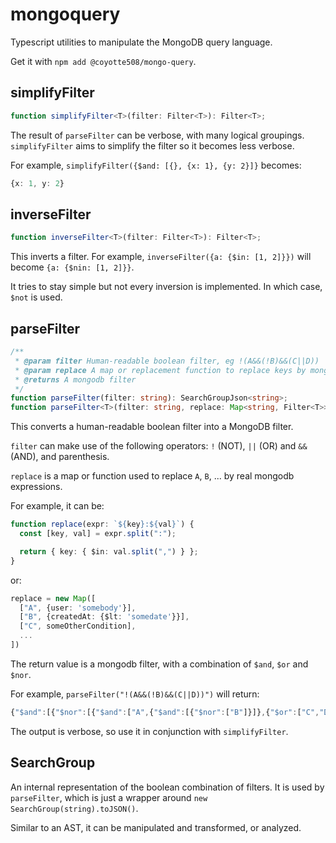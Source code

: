 # mongoquery

Typescript utilities to manipulate the MongoDB query language.

Get it with `npm add @coyotte508/mongo-query`.

## simplifyFilter

```ts
function simplifyFilter<T>(filter: Filter<T>): Filter<T>;
```

The result of `parseFilter` can be verbose, with many logical groupings. `simplifyFilter` aims to simplify the filter so it becomes less verbose.

For example, `simplifyFilter({$and: [{}, {x: 1}, {y: 2}]}` becomes:

```ts
{x: 1, y: 2}
```

## inverseFilter

```ts
function inverseFilter<T>(filter: Filter<T>): Filter<T>;
```

This inverts a filter. For example, `inverseFilter({a: {$in: [1, 2]}})` will become `{a: {$nin: [1, 2]}}`.

It tries to stay simple but not every inversion is implemented. In which case, `$not` is used.

## parseFilter

```ts
/**
 * @param filter Human-readable boolean filter, eg !(A&&(!B)&&(C||D))
 * @param replace A map or replacement function to replace keys by mongodb filters
 * @returns A mongodb filter
 */
function parseFilter(filter: string): SearchGroupJson<string>;
function parseFilter<T>(filter: string, replace: Map<string, Filter<T>> | ((key: string) => Filter<T>)): Filter<T>;
```

This converts a human-readable boolean filter into a MongoDB filter.

`filter` can make use of the following operators: `!` (NOT), `||` (OR) and `&&` (AND), and parenthesis.

`replace` is a map or function used to replace `A`, `B`, ... by real mongodb expressions.

For example, it can be:

```ts
function replace(expr: `${key}:${val}`) {
  const [key, val] = expr.split(":");

  return { key: { $in: val.split(",") } };
}
```

or:

```ts
replace = new Map([
  ["A", {user: 'somebody'}],
  ["B", {createdAt: {$lt: 'somedate'}}],
  ["C", someOtherCondition],
  ...
])
```

The return value is a mongodb filter, with a combination of `$and`, `$or` and `$nor`.

For example, `parseFilter("!(A&&(!B)&&(C||D))")` will return:

```ts
{"$and":[{"$nor":[{"$and":["A",{"$and":[{"$nor":["B"]}]},{"$or":["C","D"]}]}]}]}
```

The output is verbose, so use it in conjunction with `simplifyFilter`.

## SearchGroup

An internal representation of the boolean combination of filters. It is used by `parseFilter`, which is just a wrapper around `new SearchGroup(string).toJSON()`.

Similar to an AST, it can be manipulated and transformed, or analyzed.
